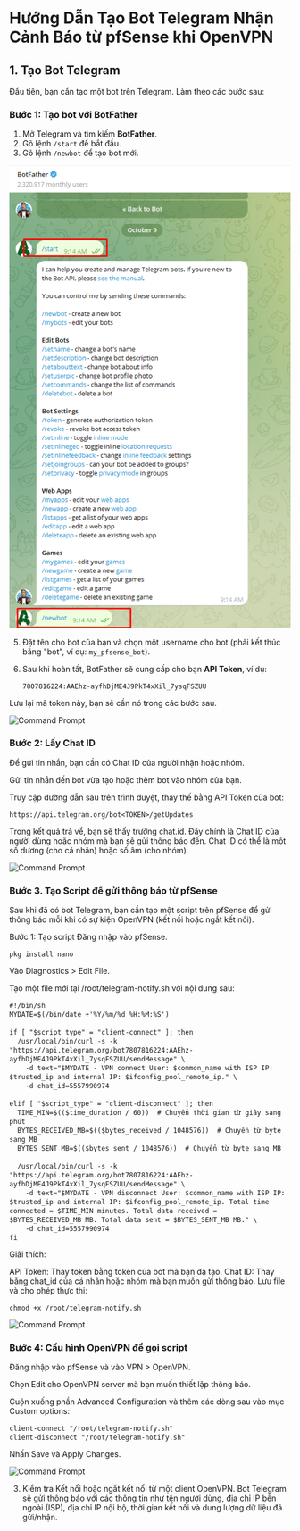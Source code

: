 # Hướng Dẫn Tạo Bot Telegram Nhận Cảnh Báo từ pfSense khi OpenVPN

## 1. Tạo Bot Telegram
Đầu tiên, bạn cần tạo một bot trên Telegram. Làm theo các bước sau:

### Bước 1: Tạo bot với BotFather
1. Mở Telegram và tìm kiếm **BotFather**.
2. Gõ lệnh `/start` để bắt đầu.
3. Gõ lệnh `/newbot` để tạo bot mới.
   
![Command Prompt](https://github.com/cuongnvvietis/NhanHoa/blob/main/Docs/Picture/Pfsense01/Screenshot_24.png)

5. Đặt tên cho bot của bạn và chọn một username cho bot (phải kết thúc bằng "bot", ví dụ: `my_pfsense_bot`).
6. Sau khi hoàn tất, BotFather sẽ cung cấp cho bạn **API Token**, ví dụ:

   ```plaintext
   7807816224:AAEhz-ayfhDjME4J9PkT4xXil_7ysqFSZUU
Lưu lại mã token này, bạn sẽ cần nó trong các bước sau.

![Command Prompt](https://github.com/cuongnvvietis/NhanHoa/blob/main/Docs/Picture/Pfsense01/Screenshot_25.png)

### Bước 2: Lấy Chat ID
Để gửi tin nhắn, bạn cần có Chat ID của người nhận hoặc nhóm.

Gửi tin nhắn đến bot vừa tạo hoặc thêm bot vào nhóm của bạn.

Truy cập đường dẫn sau trên trình duyệt, thay thế <TOKEN> bằng API Token của bot:

    https://api.telegram.org/bot<TOKEN>/getUpdates
Trong kết quả trả về, bạn sẽ thấy trường chat.id. Đây chính là Chat ID của người dùng hoặc nhóm mà bạn sẽ gửi thông báo đến. Chat ID có thể là một số dương (cho cá nhân) hoặc số âm (cho nhóm).

![Command Prompt](https://github.com/cuongnvvietis/NhanHoa/blob/main/Docs/Picture/Pfsense01/Screenshot_26.png)

### Bước 3. Tạo Script để gửi thông báo từ pfSense
Sau khi đã có bot Telegram, bạn cần tạo một script trên pfSense để gửi thông báo mỗi khi có sự kiện OpenVPN (kết nối hoặc ngắt kết nối).

Bước 1: Tạo script
Đăng nhập vào pfSense.
```
pkg install nano
```
Vào Diagnostics > Edit File.

Tạo một file mới tại /root/telegram-notify.sh với nội dung sau:

    #!/bin/sh
    MYDATE=$(/bin/date +'%Y/%m/%d %H:%M:%S')

    if [ "$script_type" = "client-connect" ]; then
      /usr/local/bin/curl -s -k "https://api.telegram.org/bot7807816224:AAEhz-ayfhDjME4J9PkT4xXil_7ysqFSZUU/sendMessage" \
        -d text="$MYDATE - VPN connect User: $common_name with ISP IP: $trusted_ip and internal IP: $ifconfig_pool_remote_ip." \
        -d chat_id=5557990974

    elif [ "$script_type" = "client-disconnect" ]; then
      TIME_MIN=$(($time_duration / 60))  # Chuyển thời gian từ giây sang phút
      BYTES_RECEIVED_MB=$(($bytes_received / 1048576))  # Chuyển từ byte sang MB
      BYTES_SENT_MB=$(($bytes_sent / 1048576))  # Chuyển từ byte sang MB

      /usr/local/bin/curl -s -k "https://api.telegram.org/bot7807816224:AAEhz-ayfhDjME4J9PkT4xXil_7ysqFSZUU/sendMessage" \
        -d text="$MYDATE - VPN disconnect User: $common_name with ISP IP: $trusted_ip and internal IP: $ifconfig_pool_remote_ip. Total time connected = $TIME_MIN minutes. Total data received = $BYTES_RECEIVED_MB MB. Total data sent = $BYTES_SENT_MB MB." \
        -d chat_id=5557990974
    fi

Giải thích:

API Token: Thay token bằng token của bot mà bạn đã tạo.
Chat ID: Thay bằng chat_id của cá nhân hoặc nhóm mà bạn muốn gửi thông báo.
Lưu file và cho phép thực thi:

    chmod +x /root/telegram-notify.sh
    
![Command Prompt](https://github.com/cuongnvvietis/NhanHoa/blob/main/Docs/Picture/Pfsense01/Screenshot_27.png)

### Bước 4: Cấu hình OpenVPN để gọi script
Đăng nhập vào pfSense và vào VPN > OpenVPN.

Chọn Edit cho OpenVPN server mà bạn muốn thiết lập thông báo.

Cuộn xuống phần Advanced Configuration và thêm các dòng sau vào mục Custom options:

    client-connect "/root/telegram-notify.sh"
    client-disconnect "/root/telegram-notify.sh"
Nhấn Save và Apply Changes.

![Command Prompt](https://github.com/cuongnvvietis/NhanHoa/blob/main/Docs/Picture/Pfsense01/Screenshot_28.png)

3. Kiểm tra
Kết nối hoặc ngắt kết nối từ một client OpenVPN.
Bot Telegram sẽ gửi thông báo với các thông tin như tên người dùng, địa chỉ IP bên ngoài (ISP), địa chỉ IP nội bộ, thời gian kết nối và dung lượng dữ liệu đã gửi/nhận.
